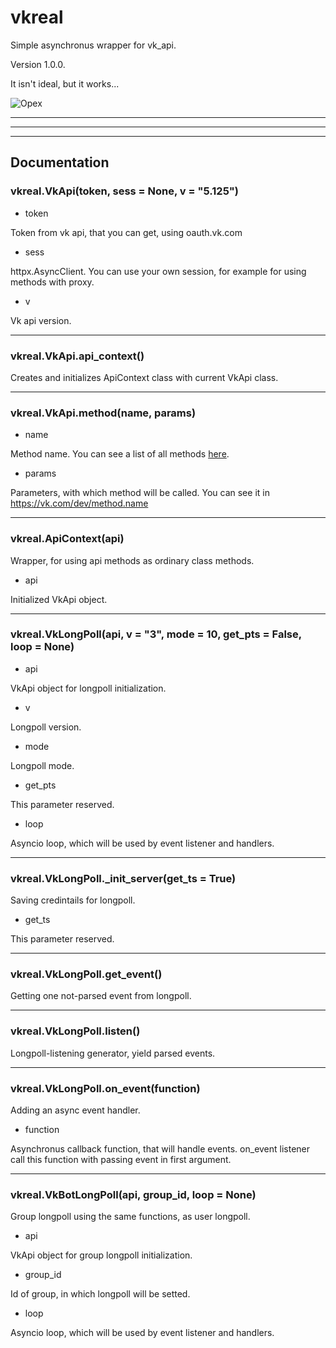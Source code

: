# vkreal
Simple asynchronus wrapper for vk_api.

Version 1.0.0.

It isn't ideal, but it works...

![Орех](https://user-images.githubusercontent.com/65618248/112987857-d4a45600-916b-11eb-87a0-1e5a88e542ca.png "Орехус")

_____
_____
_____
## Documentation

### vkreal.VkApi(token, sess = None, v = "5.125")
- token

Token from vk api, that you can get, using oauth.vk.com
- sess

httpx.AsyncClient. You can use your own session, for example for using methods with proxy.
- v

Vk api version.
_______
### vkreal.VkApi.api_context()
Creates and initializes ApiContext class with current VkApi class.
_______
### vkreal.VkApi.method(name, params)
- name

Method name. You can see a list of all methods [here](https://vk.com/dev/methods).
- params

Parameters, with which method will be called.
You can see it in https://vk.com/dev/method.name
_______
### vkreal.ApiContext(api)
Wrapper, for using api methods as ordinary class methods.

- api

Initialized VkApi object.
_______
### vkreal.VkLongPoll(api, v = "3", mode = 10, get_pts = False, loop = None)

- api

VkApi object for longpoll initialization.

- v

Longpoll version.

- mode

Longpoll mode.

- get_pts

This parameter reserved.

- loop

Asyncio loop, which will be used by event listener and handlers.
________
### vkreal.VkLongPoll._init_server(get_ts = True)

Saving credintails for longpoll.

- get_ts

This parameter reserved.
________
### vkreal.VkLongPoll.get_event()
Getting one not-parsed event from longpoll.
________
### vkreal.VkLongPoll.listen()
Longpoll-listening generator, yield parsed events.
________
### vkreal.VkLongPoll.on_event(function)
Adding an async event handler.

- function

Asynchronus callback function, that will handle events.
on_event listener call this function with passing event in first argument.
________
### vkreal.VkBotLongPoll(api, group_id, loop = None)

Group longpoll using the same functions, as user longpoll.

- api

VkApi object for group longpoll initialization.

- group_id

Id of group, in which longpoll will be setted.

- loop

Asyncio loop, which will be used by event listener and handlers.
